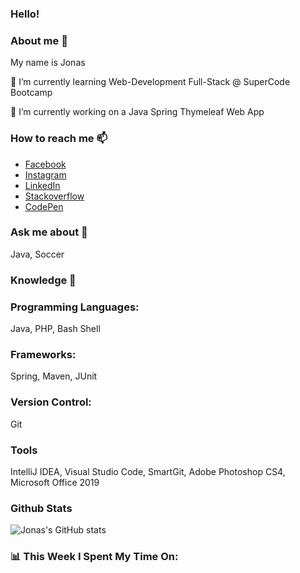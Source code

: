 ### Hello! 

### About me 👋
My name is Jonas

🌱 I’m currently learning Web-Development Full-Stack @ SuperCode Bootcamp

🔭 I’m currently working on a Java Spring Thymeleaf Web App

### How to reach me 📫

- [Facebook](https://www.facebook.com/JonasErmertBLB/)
- [Instagram](https://www.instagram.com/ermert.jonas/)
- [LinkedIn](https://www.linkedin.com/in/jonas-ermert-b5266b182/)
- [Stackoverflow](https://stackoverflow.com/users/5328569/jonas-e)
- [CodePen](https://codepen.io/jonasermert/)


### Ask me about 💬
Java, Soccer

### Knowledge 🚀

### Programming Languages:
Java, PHP, Bash Shell

### Frameworks:
Spring, Maven, JUnit

### Version Control: 
Git

### Tools
IntelliJ IDEA, Visual Studio Code, SmartGit, Adobe Photoshop CS4, Microsoft Office 2019

### Github Stats
![Jonas's GitHub stats](https://github-readme-stats.vercel.app/api?username=jonasermert&show_icons=true&theme=default)


### 📊 This Week I Spent My Time On:

<!--START_SECTION:waka-->

<!--END_SECTION:waka-->
















<!--
**jonasermert/jonasermert** is a ✨ _special_ ✨ repository because its `README.md` (this file) appears on your GitHub profile.

Here are some ideas to get you started:

- 🔭 I’m currently working on ...
- 🌱 I’m currently learning ...
- 👯 I’m looking to collaborate on ...
- 🤔 I’m looking for help with ...
- 💬 Ask me about ...
- 📫 How to reach me: ...
- 😄 Pronouns: ...
- ⚡ Fun fact: ...
-->
